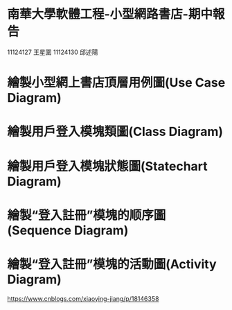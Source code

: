 # 南華大學軟體工程-小型網路書店-期中報告
11124127 王星圍 11124130 邱述陽
# 繪製小型網上書店頂層用例圖(Use Case Diagram)

# 繪製用戶登入模塊類圖(Class Diagram)

# 繪製用戶登入模塊狀態圖(Statechart Diagram)

# 繪製“登入註冊”模塊的顺序圖(Sequence Diagram)

# 繪製“登入註冊”模塊的活動圖(Activity Diagram)

https://www.cnblogs.com/xiaoying-jiang/p/18146358
